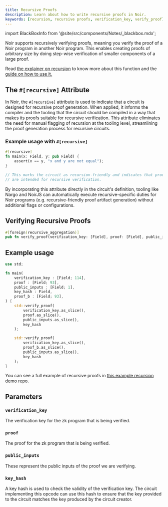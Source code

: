 ```yaml
---
title: Recursive Proofs
description: Learn about how to write recursive proofs in Noir.
keywords: [recursion, recursive proofs, verification_key, verify_proof]
---
```


import BlackBoxInfo from '@site/src/components/Notes/_blackbox.mdx';

Noir supports recursively verifying proofs, meaning you verify the proof of a Noir program in another Noir program. This enables creating proofs of arbitrary size by doing step-wise verification of smaller components of a large proof.

Read [the explainer on recursion](../../explainers/explainer-recursion.md) to know more about this function and the [guide on how to use it.](../../how_to/how-to-recursion.md)

## The `#[recursive]` Attribute

In Noir, the `#[recursive]` attribute is used to indicate that a circuit is designed for recursive proof generation. When applied, it informs the compiler and the tooling that the circuit should be compiled in a way that makes its proofs suitable for recursive verification. This attribute eliminates the need for manual flagging of recursion at the tooling level, streamlining the proof generation process for recursive circuits.

### Example usage with `#[recursive]`

```rust
#[recursive]
fn main(x: Field, y: pub Field) {
    assert(x == y, "x and y are not equal");
}

// This marks the circuit as recursion-friendly and indicates that proofs generated from this circuit
// are intended for recursive verification.
```

By incorporating this attribute directly in the circuit's definition, tooling like Nargo and NoirJS can automatically execute recursive-specific duties for Noir programs (e.g. recursive-friendly proof artifact generation) without additional flags or configurations.

## Verifying Recursive Proofs

```rust
#[foreign(recursive_aggregation)]
pub fn verify_proof(verification_key: [Field], proof: [Field], public_inputs: [Field], key_hash: Field) {}
```

<BlackBoxInfo />

## Example usage

```rust
use std;

fn main(
    verification_key : [Field; 114],
    proof : [Field; 93],
    public_inputs : [Field; 1],
    key_hash : Field,
    proof_b : [Field; 93],
) {
    std::verify_proof(
        verification_key.as_slice(),
        proof.as_slice(),
        public_inputs.as_slice(),
        key_hash
    );

    std::verify_proof(
        verification_key.as_slice(),
        proof_b.as_slice(),
        public_inputs.as_slice(),
        key_hash
    );
}
```

You can see a full example of recursive proofs in [this example recursion demo repo](https://github.com/noir-lang/noir-examples/tree/master/recursion).

## Parameters

### `verification_key`

The verification key for the zk program that is being verified.

### `proof`

The proof for the zk program that is being verified.

### `public_inputs`

These represent the public inputs of the proof we are verifying.

### `key_hash`

A key hash is used to check the validity of the verification key. The circuit implementing this opcode can use this hash to ensure that the key provided to the circuit matches the key produced by the circuit creator.
